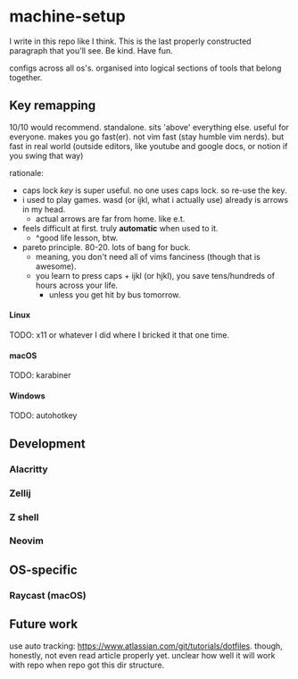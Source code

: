 # machine-setup

I write in this repo like I think.
This is the last properly constructed paragraph that you'll see.
Be kind. Have fun.

configs across all os's. organised into logical sections of tools that belong together.

## Key remapping

10/10 would recommend.
standalone. sits 'above' everything else.
useful for everyone.
makes you go fast(er). not vim fast (stay humble vim nerds).
but fast in real world (outside editors, like youtube and google docs, or notion if you swing that way)

rationale:

- caps lock *key* is super useful. no one uses caps lock. so re-use the key.
- i used to play games. wasd (or ijkl, what i actually use) already is arrows in my head.
  - actual arrows are far from home. like e.t.
- feels difficult at first. truly **automatic** when used to it.
  - ^good life lesson, btw.
- pareto principle. 80-20. lots of bang for buck.
  - meaning, you don't need all of vims fanciness (though that is awesome).
  - you learn to press caps + ijkl (or hjkl), you save tens/hundreds of hours across your life.
    - unless you get hit by bus tomorrow.

#### Linux

TODO: x11 or whatever I did where I bricked it that one time.

#### macOS

TODO: karabiner

#### Windows

TODO: autohotkey

## Development

### Alacritty

### Zellij

### Z shell

### Neovim

## OS-specific

### Raycast (macOS)

## Future work

use auto tracking: <https://www.atlassian.com/git/tutorials/dotfiles>.
though, honestly, not even read article properly yet.
unclear how well it will work with repo when repo got this dir structure.
